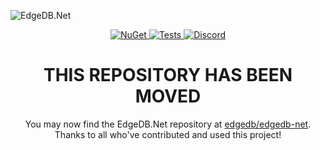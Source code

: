 ![EdgeDB.Net](https://raw.githubusercontent.com/quinchs/EdgeDB.Net/dev/branding/Banner.png)

<p align="center">
  <a href="https://www.nuget.org/packages/EdgeDB.Net.Driver/">
    <img src="https://img.shields.io/nuget/vpre/EdgeDB.Net.Driver.svg?maxAge=2592000?style=plastic" alt="NuGet">
  </a>
  <a href="https://github.com/quinchs/EdgeDB.Net/actions/workflows/tests.yml">
    <img src="https://github.com/quinchs/EdgeDB.Net/actions/workflows/tests.yml/badge.svg?branch=master" alt="Tests">
  </a>
  <a href="https://discord.gg/tM4EpAaeSq">
    <img src="https://discord.com/api/guilds/841451783728529451/widget.png" alt="Discord">
  </a>
</p>

<h1 align="center">THIS REPOSITORY HAS BEEN MOVED</h1>

<p align="center">
You may now find the EdgeDB.Net repository at <a href="https://github.com/edgedb/edgedb-net">edgedb/edgedb-net</a>. Thanks to all who've contributed and used this project!
</p>
